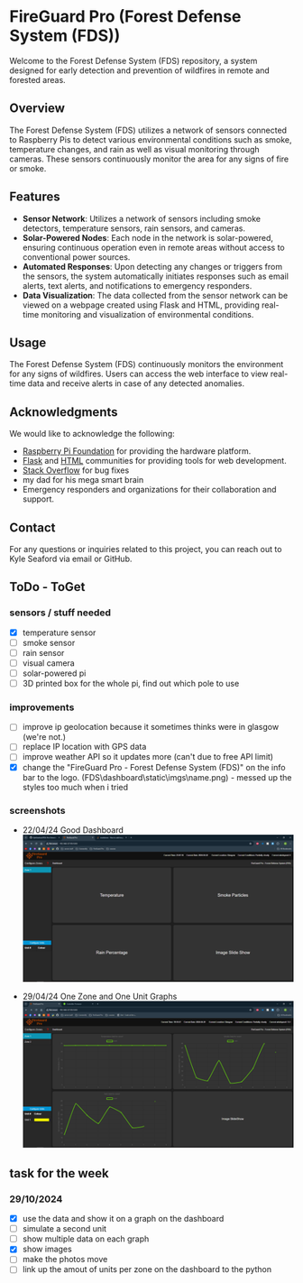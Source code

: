 # FireGuard Pro (Forest Defense System (FDS))
Welcome to the Forest Defense System (FDS) repository, a system designed for early detection and prevention of wildfires in remote and forested areas.

## Overview

The Forest Defense System (FDS) utilizes a network of sensors connected to Raspberry Pis to detect various environmental conditions such as smoke, temperature changes, and rain as well as visual monitoring through cameras. These sensors continuously monitor the area for any signs of fire or smoke.

## Features

- **Sensor Network**: Utilizes a network of sensors including smoke detectors, temperature sensors, rain sensors, and cameras.
- **Solar-Powered Nodes**: Each node in the network is solar-powered, ensuring continuous operation even in remote areas without access to conventional power sources.
- **Automated Responses**: Upon detecting any changes or triggers from the sensors, the system automatically initiates responses such as email alerts, text alerts, and notifications to emergency responders.
- **Data Visualization**: The data collected from the sensor network can be viewed on a webpage created using Flask and HTML, providing real-time monitoring and visualization of environmental conditions.

## Usage

The Forest Defense System (FDS) continuously monitors the environment for any signs of wildfires. Users can access the web interface to view real-time data and receive alerts in case of any detected anomalies.

## Acknowledgments

We would like to acknowledge the following:

- [Raspberry Pi Foundation](https://www.raspberrypi.org/) for providing the hardware platform.
- [Flask](https://flask.palletsprojects.com/en/3.0.x/) and [HTML](https://developer.mozilla.org/en-US/docs/Web/HTML) communities for providing tools for web development.
- [Stack Overflow](https://stackoverflow.com/) for bug fixes 
- my dad for his mega smart brain
- Emergency responders and organizations for their collaboration and support.

## Contact

For any questions or inquiries related to this project, you can reach out to Kyle Seaford via email or GitHub.

## ToDo - ToGet
### sensors / stuff needed 
- [x] temperature sensor
- [ ] smoke sensor
- [ ] rain sensor
- [ ] visual camera
- [ ] solar-powered pi
- [ ] 3D printed box for the whole pi, find out which pole to use

### improvements 
- [ ] improve ip geolocation because it sometimes thinks were in glasgow (we're not.)
- [ ] replace IP location with GPS data
- [ ] improve weather API so it updates more (can't due to free API limit)
- [x] change the "FireGuard Pro - Forest Defense System (FDS)" on the info bar to the logo. (FDS\dashboard\static\imgs\name.png) - messed up the styles too much when i tried 

### screenshots 

- 22/04/24 Good Dashboard 
![goodDash](archive/dash.PNG)

- 29/04/24 One Zone and One Unit Graphs
![goodgraphs](archive/graphs.PNG)

## task for the week

### 29/10/2024
- [x] use the data and show it on a graph on the dashboard
- [ ] simulate a second unit
- [ ] show multiple data on each graph
- [x] show images
- [ ] make the photos move
- [ ] link up the amout of units per zone on the dashboard to the python
